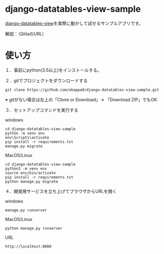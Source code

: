 # django-datatables-view-sample

[django-datatables-view](https://pypi.org/project/django-datatables-view/)を実際に動かして試せるサンプルアプリです。

解説：（QiitaのURL）

# 使い方

１．事前にpython(3.5以上)をインストールする。

２．gitでプロジェクトをダウンロードする

```
git clone https://github.com/okoppe8/django-datatables-view-sample.git
```

※ gitがない場合は左上の「Clone or Download」→ 「Download ZIP」でもOK

３．セットアップコマンドを実行する

windows

```
cd django-datatables-view-sample
python -m venv env
env\Scripts\activate
pip install -r requirements.txt
manage.py migrate
```

MacOS/Linux

```
cd django-datatables-view-sample
python3 -m venv env
source env/bin/activate
pip install -r requirements.txt
python manage.py migrate
```

４．開発用サービスを立ち上げてブラウザからURLを開く

windows

```
manage.py runserver
```

MacOS/Linux

```
python manage.py runserver
```

URL

```
http://localhost:8000
```
